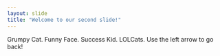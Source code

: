 ```yaml
---
layout: slide
title: "Welcome to our second slide!"
---
```

Grumpy Cat.
Funny Face.
Success Kid.
LOLCats. 
Use the left arrow to go back!
